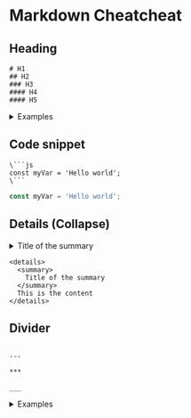 # Markdown Cheatcheat

## Heading

```
# H1
## H2
### H3
#### H4
#### H5
```
<details>
  <summary>
    Examples
  </summary>

# H1

## H2

### H3

#### H4

#### H5

</details>

## Code snippet

```
\```js
const myVar = 'Hello world';
\```
```

```js
const myVar = 'Hello world';
```

## Details (Collapse)

<details>
  <summary>
    Title of the summary
  </summary>
This is the content
</details>

```
<details>
  <summary>
    Title of the summary
  </summary>
  This is the content
</details>
```

## Divider 

```

---

***

___

```

<details>
  <summary>
    Examples
  </summary>
  
---

***

___

</details>
